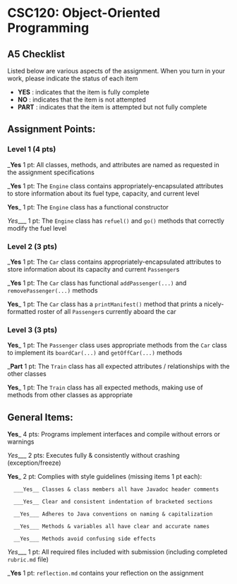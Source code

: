 # CSC120: Object-Oriented Programming
## A5 Checklist

Listed below are various aspects of the assignment.  When you turn in your work, please indicate the status of each item

- **YES** : indicates that the item is fully complete
- **NO** : indicates that the item is not attempted
- **PART** : indicates that the item is attempted but not fully complete


## Assignment Points:

### Level 1 (4 pts)

___Yes__ 1 pt: All classes, methods, and attributes are named as requested in the assignment specifications

___Yes__ 1 pt: The `Engine` class contains appropriately-encapsulated attributes to store information about its fuel type, capacity, and current level

__Yes___ 1 pt: The `Engine` class has a functional constructor

_Yes____ 1 pt: The `Engine` class has `refuel()` and `go()` methods that correctly modify the fuel level

### Level 2 (3 pts)

___Yes__ 1 pt: The `Car` class contains appropriately-encapsulated attributes to store information about its capacity and current `Passenger`s

___Yes__ 1 pt: The `Car` class has functional `addPassenger(...)` and `removePassenger(...)` methods

__Yes___ 1 pt: The `Car` class has a `printManifest()` method that prints a nicely-formatted roster of all `Passenger`s currently aboard the car

### Level 3 (3 pts)

__Yes___ 1 pt: The `Passenger` class uses appropriate methods from the `Car` class to implement its `boardCar(...)` and `getOffCar(...)` methods

___Part__ 1 pt: The `Train` class has all expected attributes / relationships with the other classes

__Yes___ 1 pt: The `Train` class has all expected methods, making use of methods from other classes as appropriate



## General Items:

__Yes___ 4 pts: Programs implement interfaces and compile without errors or warnings

_Yes____ 2 pts: Executes fully & consistently without crashing (exception/freeze)

__Yes___ 2 pt: Complies with style guidelines (missing items 1 pt each):

      ___Yes__ Classes & class members all have Javadoc header comments

      ___Yes__ Clear and consistent indentation of bracketed sections

      __Yes___ Adheres to Java conventions on naming & capitalization

      __Yes___ Methods & variables all have clear and accurate names

      __Yes___ Methods avoid confusing side effects

_Yes____ 1 pt: All required files included with submission (including completed `rubric.md` file)

___Yes__ 1 pt: `reflection.md` contains your reflection on the assignment
